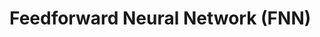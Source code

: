 # Feedforward Neural Network (FNN)

<script type="text/javascript" src="../js/general.js"></script>

